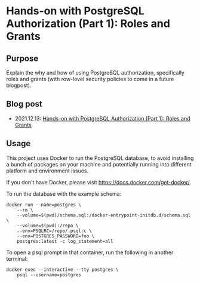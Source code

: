 # Hands-on with PostgreSQL Authorization (Part 1): Roles and Grants

## Purpose

Explain the why and how of using PostgreSQL authorization, specifically roles
and grants (with row-level security policies to come in a future blogpost).

## Blog post

- 2021.12.13: [Hands-on with PostgreSQL Authorization (Part 1): Roles and Grants](https://www.tangramvision.com/blog/hands-on-with-postgresql-authorization-part-1-roles-and-grants)

## Usage

This project uses Docker to run the PostgreSQL database, to avoid installing
a bunch of packages on your machine and potentially running into different
platform and environment issues.

If you don't have Docker, please visit https://docs.docker.com/get-docker/.

To run the database with the example schema:

```
docker run --name=postgres \
    --rm \
    --volume=$(pwd)/schema.sql:/docker-entrypoint-initdb.d/schema.sql \
    --volume=$(pwd):/repo \
    --env=PSQLRC=/repo/.psqlrc \
    --env=POSTGRES_PASSWORD=foo \
    postgres:latest -c log_statement=all
```

To open a psql prompt in that container, run the following in another terminal:

```
docker exec --interactive --tty postgres \
    psql --username=postgres
```
